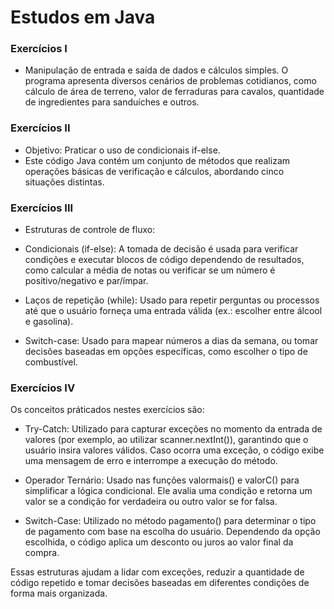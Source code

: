 # Estudos em Java
### Exercícios I
 * Manipulação de entrada e saída de dados e cálculos simples. 
O programa apresenta diversos cenários de problemas cotidianos, como cálculo de área de terreno, valor de ferraduras para cavalos, quantidade de ingredientes para sanduíches e outros.



### Exercícios II
  * Objetivo: Praticar o uso de condicionais if-else.
  * Este código Java contém um conjunto de métodos que realizam operações básicas de verificação e cálculos, abordando cinco situações distintas.

### Exercícios III
* Estruturas de controle de fluxo:

* Condicionais (if-else): A tomada de decisão é usada para verificar condições e executar blocos de código dependendo de resultados, como calcular a média de notas ou verificar se um número é positivo/negativo e par/ímpar.
* Laços de repetição (while): Usado para repetir perguntas ou processos até que o usuário forneça uma entrada válida (ex.: escolher entre álcool e gasolina).
* Switch-case: Usado para mapear números a dias da semana, ou tomar decisões baseadas em opções específicas, como escolher o tipo de combustível.

### Exercícios IV
Os conceitos práticados nestes exercícios são:

* Try-Catch: Utilizado para capturar exceções no momento da entrada de valores (por exemplo, ao utilizar scanner.nextInt()), garantindo que o usuário insira valores válidos. Caso ocorra uma exceção, o código exibe uma mensagem de erro e interrompe a execução do método.

* Operador Ternário: Usado nas funções valormais() e valorC() para simplificar a lógica condicional. Ele avalia uma condição e retorna um valor se a condição for verdadeira ou outro valor se for falsa.

* Switch-Case: Utilizado no método pagamento() para determinar o tipo de pagamento com base na escolha do usuário. Dependendo da opção escolhida, o código aplica um desconto ou juros ao valor final da compra.

Essas estruturas ajudam a lidar com exceções, reduzir a quantidade de código repetido e tomar decisões baseadas em diferentes condições de forma mais organizada.

